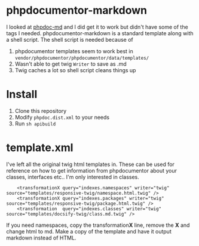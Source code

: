 # phpdocumentor-markdown

I looked at [phpdoc-md](https://github.com/evert/phpdoc-md) and I did get it to work but didn't have some of the tags 
I needed. phpdocumentor-markdown is a standard template along with a shell script.  The shell script is needed because of

1. phpdocumentor templates seem to work best in `vendor/phpdocumentor/phpdocumentor/data/templates/`
2. Wasn't able to get twig `Writer` to save as .md
3. Twig caches a lot so shell script cleans things up

# Install

1. Clone this repository
2. Modify `phpdoc.dist.xml` to your needs
3. Run `sh apibuild`

# template.xml

I've left all the original twig html templates in.  These can be used for reference on how to get information from phpdocumentor 
about your classes, interfaces etc..  I'm only interested in classes.

```ext
    <transformationX query="indexes.namespaces" writer="twig" source="templates/responsive-twig/namespace.html.twig" />
    <transformationX query="indexes.packages" writer="twig" source="templates/responsive-twig/package.html.twig" />
    <transformation  query="indexes.classes" writer="twig" source="templates/docsify-twig/class.md.twig" />
```

If you need namespaces, copy the transformation**X** line, remove the **X** and change html to md.   Make a copy of the
template and have it output markdown instead of HTML.
    

